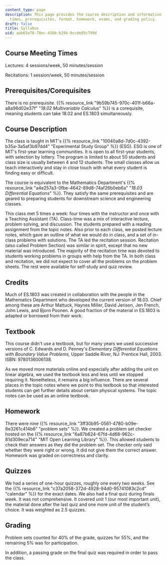 ```yaml
---
content_type: page
description: This page provides the course description and information on course meeting
  times, prerequisites, format, homework, exams, and grading policy.
draft: false
title: Syllabus
uid: aab65a70-78ec-456b-b294-9ccde95c799d
---
```

## Course Meeting Times

Lectures: 4 sessions/week, 50 minutes/session

Recitations: 1 session/week, 50 minutes/session

## Prerequisites/Corequisites

There is no prerequisite. {{% resource_link "9b59b745-970c-401f-b66a-a8a98d02e37f" "*18.02 Multivariable Calculus*" %}} is a corequisite, meaning students can take 18.02 and ES.1803 simultaneously.

## Course Description

The class is taught in MIT's {{% resource_link "10040a8d-7d0c-4392-b35a-3a5af3b97dd4" "Experimental Study Group" %}} (ESG). ESG is one of MIT's first-year learning communities. It is open to all first-year students, with selection by lottery. The program is limited to about 50 students and class size is usually between 4 and 12 students. The small classes allow us teach interactively and stay in close touch with what every student is finding easy or difficult.

The course is equivalent to the Mathematics Department's {{% resource_link "a4e257a3-0fbe-4642-89d8-74af26b0eb6a" "*18.03 Differential Equations*" %}}. They satisfy the same prerequisites and are geared to preparing students for downstream science and engineering classes.

This class met 5 times a week: four times with the instructor and once with a Teaching Assistant (TA). Class-time was a mix of interactive lecture, problem solving, and discussion. The students prepared with a reading assignment from the topic notes. Also prior to each class, we posted lecture notes, which gave an outline of what we would do in class, and a set of in-class problems with solutions. The TA led the recitation session. Recitation (also called Problem Section) was similar in spirit, except that no new material was introduced. The majority of the recitation time was devoted to students working problems in groups with help from the TA. In both class and recitation, we did not expect to cover all the problems on the problem sheets. The rest were available for self-study and quiz review.

## Credits

Much of ES.1803 was created in collaboration with the people in the Mathematics Department who developed the current version of 18.03. Chief among these are Arthur Mattuck, Haynes Miller, David Jerison, Jen French, John Lewis, and Bjorn Poonen. A good fraction of the material in ES.1803 is adapted or borrowed from their work.

## Textbook

This course didn't use a textbook, but for many years we used successive versions of C. Edwards and D. Penney's *Elementary Differential Equations with Boundary Value Problems,* Upper Saddle River, NJ: Prentice Hall, 2003. ISBN: 9780136006138.

As we moved more materials online and especially after adding the unit on linear algebra, we used the textbook less and less until we stopped requiring it. Nonetheless, it remains a big influence. There are several places in the topic notes where we point to this textbook so that interested students can get further details about certain physical systems. The topic notes can be used as an online textbook.

## Homework

There were nine {{% resource_link "3ff30b95-0561-4780-b09e-8e3261c414b6" "problem sets" %}}. We created a problem set checker hosted on the {{% resource_link "6a87b624-67fd-4d68-962c-81d309eca714" "MIT Open Learning Library" %}}. This allowed students to check their answers as they did the problem set. The checker only said whether they were right or wrong. It did not give them the correct answer. Homework was graded on correctness and clarity.

## Quizzes

We had a series of one-hour quizzes, roughly one every two weeks. See the {{% resource_link "c37a2058-372d-4928-94d0-95741083c2cd" "calendar" %}} for the exact dates. We also had a final quiz during finals week. It was not comprehensive. It covered unit 1 (our most important unit), the material done after the last quiz and one more unit of the student’s choice. It was weighted as 2.5 quizzes.

## Grading

Problem sets counted for 40% of the grade, quizzes for 55%, and the remaining 5% was for participation.

In addition, a passing grade on the final quiz was required in order to pass the class.